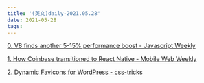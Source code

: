 ```yaml
---
title: '(英文)daily-2021.05.28'
date: 2021-05-28
tags:
---
```


[0. V8 finds another 5-15% performance boost - Javascript Weekly](https://javascriptweekly.com/issues/540)

[1. How Coinbase transitioned to React Native - Mobile Web Weekly](https://mobiledevweekly.com/issues/357)

[2. Dynamic Favicons for WordPress - css-tricks](https://css-tricks.com/dynamic-favicons-for-wordpress/)